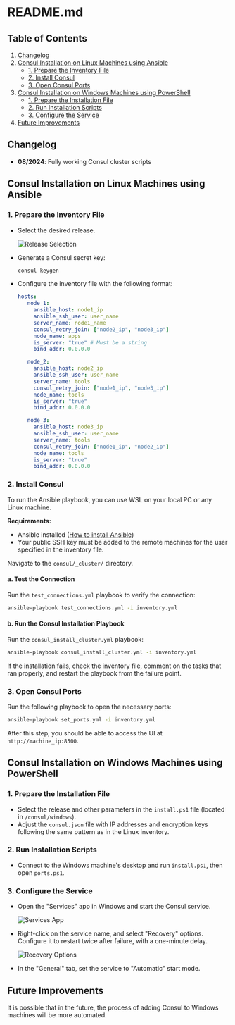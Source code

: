 
# README.md

## Table of Contents
1. [Changelog](#changelog)
2. [Consul Installation on Linux Machines using Ansible](#consul-installation-on-linux-machines-using-ansible)
   - [1. Prepare the Inventory File](#1-prepare-the-inventory-file)
   - [2. Install Consul](#2-install-consul)
   - [3. Open Consul Ports](#3-open-consul-ports)
3. [Consul Installation on Windows Machines using PowerShell](#consul-installation-on-windows-machines-using-powershell)
   - [1. Prepare the Installation File](#1-prepare-the-installation-file)
   - [2. Run Installation Scripts](#2-run-installation-scripts)
   - [3. Configure the Service](#3-configure-the-service)
4. [Future Improvements](#future-improvements)

## Changelog
- **08/2024**: Fully working Consul cluster scripts

## Consul Installation on Linux Machines using Ansible

### 1. Prepare the Inventory File
- Select the desired release.
  
  ![Release Selection](/consul/assets/image.png)
  
- Generate a Consul secret key:
   ```bash
   consul keygen
   ```

- Configure the inventory file with the following format:
   ```yaml
   hosts:
      node_1:
        ansible_host: node1_ip
        ansible_ssh_user: user_name
        server_name: node1_name
        consul_retry_join: ["node2_ip", "node3_ip"]
        node_name: apps
        is_server: "true" # Must be a string
        bind_addr: 0.0.0.0

      node_2:
        ansible_host: node2_ip
        ansible_ssh_user: user_name
        server_name: tools
        consul_retry_join: ["node1_ip", "node3_ip"]
        node_name: tools
        is_server: "true"
        bind_addr: 0.0.0.0

      node_3:
        ansible_host: node3_ip
        ansible_ssh_user: user_name
        server_name: tools
        consul_retry_join: ["node1_ip", "node2_ip"]
        node_name: tools
        is_server: "true"
        bind_addr: 0.0.0.0
   ```

### 2. Install Consul
To run the Ansible playbook, you can use WSL on your local PC or any Linux machine.

**Requirements:**
- Ansible installed ([How to install Ansible](https://adamtheautomator.com/install-ansible/))
- Your public SSH key must be added to the remote machines for the user specified in the inventory file.

Navigate to the `consul/_cluster/` directory.

#### a. Test the Connection
Run the `test_connections.yml` playbook to verify the connection:
```bash
ansible-playbook test_connections.yml -i inventory.yml
```

#### b. Run the Consul Installation Playbook
Run the `consul_install_cluster.yml` playbook:
```bash
ansible-playbook consul_install_cluster.yml -i inventory.yml
```
If the installation fails, check the inventory file, comment on the tasks that ran properly, and restart the playbook from the failure point.

### 3. Open Consul Ports
Run the following playbook to open the necessary ports:
```bash
ansible-playbook set_ports.yml -i inventory.yml
```
After this step, you should be able to access the UI at `http://machine_ip:8500`.

## Consul Installation on Windows Machines using PowerShell

### 1. Prepare the Installation File
- Select the release and other parameters in the `install.ps1` file (located in `/consul/windows`).
- Adjust the `consul.json` file with IP addresses and encryption keys following the same pattern as in the Linux inventory.

### 2. Run Installation Scripts
- Connect to the Windows machine's desktop and run `install.ps1`, then open `ports.ps1`.

### 3. Configure the Service
- Open the "Services" app in Windows and start the Consul service.

  ![Services App](/consul/assets/image-1.png)

- Right-click on the service name, and select "Recovery" options. Configure it to restart twice after failure, with a one-minute delay.

  ![Recovery Options](/consul/assets/image-2.png)

- In the "General" tab, set the service to "Automatic" start mode.

## Future Improvements
It is possible that in the future, the process of adding Consul to Windows machines will be more automated.
